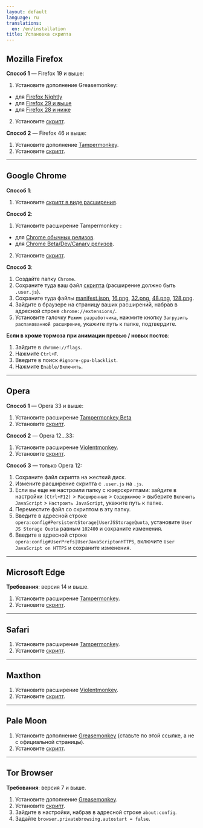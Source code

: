 ```yaml
---
layout: default
language: ru
translations:
  en: /en/installation
title: Установка скрипта
---
```


## Mozilla Firefox

**Способ 1** &mdash; Firefox 19 и выше:

1. Установите дополнение Greasemonkey:
  * для [Firefox Nightly](https://addons.mozilla.org/ru/firefox/addon/greasemonkey/versions/beta)
  * для [Firefox 29 и выше](https://addons.mozilla.org/ru/firefox/addon/greasemonkey/)
  * для [Firefox 28 и ниже](https://addons.mozilla.org/ru/firefox/addon/greasemonkey/versions/)
2. Установите [скрипт](https://raw.github.com/SthephanShinkufag/Dollchan-Extension-Tools/master/Dollchan_Extension_Tools.user.js).

**Способ 2** &mdash; Firefox 46 и выше:

1. Установите дополнение [Tampermonkey](https://addons.mozilla.org/ru/firefox/addon/tampermonkey/versions/beta).
2. Установите [скрипт](https://raw.github.com/SthephanShinkufag/Dollchan-Extension-Tools/master/Dollchan_Extension_Tools.user.js).
<hr>


## Google Chrome

**Способ 1**:

1. Установите [скрипт в виде расширения](https://chrome.google.com/webstore/detail/dollchan-extension-tools/ipnoalfffblkaodfmipjjgkfbgcfadad).

**Способ 2**:

1. Установите расширение Tampermonkey :
  * для [Chrome обычных релизов](https://chrome.google.com/webstore/detail/tampermonkey/dhdgffkkebhmkfjojejmpbldmpobfkfo).
  * для [Chrome Beta/Dev/Canary релизов](https://chrome.google.com/webstore/detail/tampermonkey-beta/gcalenpjmijncebpfijmoaglllgpjagf).
2. Установите [скрипт](https://raw.github.com/SthephanShinkufag/Dollchan-Extension-Tools/master/Dollchan_Extension_Tools.user.js).

**Способ 3**:

1. Создайте папку `Chrome`.
2. Сохраните туда ваш файл [скрипта](https://raw.github.com/SthephanShinkufag/Dollchan-Extension-Tools/master/Dollchan_Extension_Tools.user.js) (расширение должно быть `.user.js`).
3. Сохраните туда файлы [manifest.json](https://github.com/SthephanShinkufag/Dollchan-Extension-Tools/raw/master/Chrome/manifest.json), [16.png](https://github.com/SthephanShinkufag/Dollchan-Extension-Tools/raw/master/Chrome/16.png), [32.png](https://github.com/SthephanShinkufag/Dollchan-Extension-Tools/raw/master/Chrome/32.png), [48.png](https://github.com/SthephanShinkufag/Dollchan-Extension-Tools/raw/master/Chrome/48.png), [128.png](https://github.com/SthephanShinkufag/Dollchan-Extension-Tools/raw/master/Chrome/128.png).
4. Зайдите в браузере на страницу ваших расширений, набрав в адресной строке `chrome://extensions/`.
5. Установите галочку `Режим разработчика`, нажмите кнопку `Загрузить распакованной расширение`, укажите путь к папке, подтвердите.

**Если в хроме тормоза при анимации превью / новых постов**:

1. Зайдите в `chrome://flags`.
2. Нажмите `Ctrl+F`.
3. Введите в поиск `#ignore-gpu-blacklist`.
4. Нажмите `Enable/Включить`.
<hr>


## Opera

**Способ 1** &mdash; Opera 33 и выше:

1. Установите расширение [Tampermonkey Beta](https://addons.opera.com/ru/extensions/details/tampermonkey-beta/)
2. Установите [скрипт](https://raw.github.com/SthephanShinkufag/Dollchan-Extension-Tools/master/Dollchan_Extension_Tools.user.js).

**Способ 2** &mdash; Opera 12...33:

1. Установите расширение [Violentmonkey](https://addons.opera.com/ru/extensions/details/violent-monkey/).
2. Установите [скрипт](https://raw.github.com/SthephanShinkufag/Dollchan-Extension-Tools/master/Dollchan_Extension_Tools.user.js).

**Способ 3** &mdash; только Opera 12:

1. Сохраните файл скрипта на жесткий диск.
2. Измените расширение скрипта с `.user.js` на `.js`.
3. Если вы еще не настроили папку с юзерскриптами: зайдите в настройки `(Ctrl+F12)` > `Расширенные` > `Содержимое` > выберите `Включить JavaScript` > `Настроить JavaScript`, укажите путь к папке.
4. Переместите файл со скриптом в эту папку.
5. Введите в адресной строке `opera:config#PersistentStorage|UserJSStorageQuota`, установите `User JS Storage Quota` равным `102400` и сохраните изменения.
6. Введите в адресной строке `opera:config#UserPrefs|UserJavaScriptonHTTPS`, включите `User JavaScript on HTTPS` и сохраните изменения.
<hr>


## Microsoft Edge

**Требования**: версия 14 и выше.

1. Установите расширение [Tampermonkey](https://www.microsoft.com/store/apps/9NBLGGH5162S).
2. Установите [скрипт](https://raw.github.com/SthephanShinkufag/Dollchan-Extension-Tools/master/Dollchan_Extension_Tools.user.js).
<hr>


## Safari

1. Установите расширение [Tampermonkey](https://safari.tampermonkey.net/tampermonkey.safariextz).
2. Установите [скрипт](https://raw.github.com/SthephanShinkufag/Dollchan-Extension-Tools/master/Dollchan_Extension_Tools.user.js).
<hr>


## Maxthon

1. Установите расширение [Violentmonkey](http://extension.maxthon.com/detail/index.php?view_id=1680&category_id=#).
2. Установите [скрипт](https://raw.github.com/SthephanShinkufag/Dollchan-Extension-Tools/master/Dollchan_Extension_Tools.user.js).
<hr>


## Pale Moon

1. Установите дополнение [Greasemonkey](https://addons.mozilla.org/firefox/downloads/file/477129/greasemonkey-3.9beta2-fx.xpi) (ставьте по этой ссылке, а не с официальной страницы).
2. Установите [скрипт](https://raw.github.com/SthephanShinkufag/Dollchan-Extension-Tools/master/Dollchan_Extension_Tools.user.js).
<hr>


## Tor Browser

**Требования**: версия 7 и выше.

1. Установите дополнение [Greasemonkey](https://addons.mozilla.org/ru/firefox/addon/greasemonkey/).
2. Установите [скрипт](https://raw.github.com/SthephanShinkufag/Dollchan-Extension-Tools/master/Dollchan_Extension_Tools.user.js).
3. Зайдите в настройки, набрав в адресной строке `about:config`.
4. Задайте `browser.privatebrowsing.autostart = false`.
